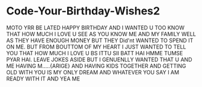 # Code-Your-Birthday-Wishes2

MOTO YRR BE LATED HAPPY BIRTHDAY AND I WANTED U TOO KNOW THAT HOW MUCH I LOVE U SEE AS YOU KNOW ME AND MY FAMILY WELL AS THEY HAVE ENOUGH MONEY BUT THEY Did'nt WANTED TO SPEND IT ON ME. BUT FROM BOUTTOM OF MY HEART I JUST WANTED TO TELL YOU THAT HOW MUCH I LOVE U BS ITTU SII BATT HAI HMME TUMSE PYAR HAI. LEAVE JOKES ASIDE BUT I GENUENLLY WANTED THAT U AND ME HAVING M.....{ARIGE} AND HAVING KIDS TOGETHER AND GETTING OLD WITH YOU IS MY ONLY DREAM AND WHATEVER YOU SAY I AM READY WITH IT AND YEA ME 